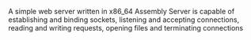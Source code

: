 A simple web server written in x86_64 Assembly
Server is capable of establishing and binding sockets, listening and accepting connections, reading and writing requests, opening files and terminating connections
